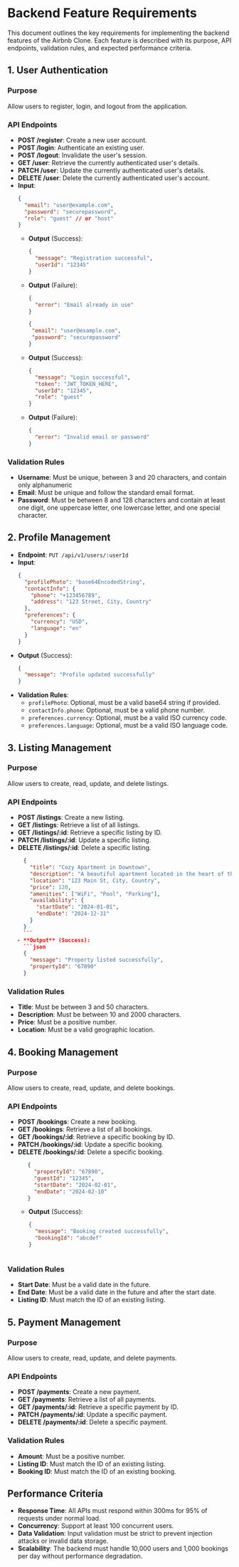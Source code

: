 # Backend Feature Requirements
This document outlines the key requirements for implementing the backend features of the Airbnb Clone. Each feature is described with its purpose, API endpoints, validation rules, and expected performance criteria.


## 1. User Authentication
### Purpose
Allow users to register, login, and logout from the application.

### API Endpoints
- **POST /register**: Create a new user account.
- **POST /login**: Authenticate an existing user.
- **POST /logout**: Invalidate the user's session.
- **GET /user**: Retrieve the currently authenticated user's details.
- **PATCH /user**: Update the currently authenticated user's details.
- **DELETE /user**: Delete the currently authenticated user's account.
- **Input**:
     ```json
     {
       "email": "user@example.com",
       "password": "securepassword",
       "role": "guest" // or "host"
     }
     ```
   - **Output** (Success):
     ```json
     {
       "message": "Registration successful",
       "userId": "12345"
     }
     ```
   - **Output** (Failure):
     ```json
     {
       "error": "Email already in use"
     }
     ```

      ```json
     {
       "email": "user@example.com",
       "password": "securepassword"
     }
     ```
   - **Output** (Success):
     ```json
     {
       "message": "Login successful",
       "token": "JWT_TOKEN_HERE",
       "userId": "12345",
       "role": "guest"
     }
     ```
   - **Output** (Failure):
     ```json
     {
       "error": "Invalid email or password"
     }
     ```
### Validation Rules
- **Username**: Must be unique, between 3 and 20 characters, and contain only alphanumeric
- **Email**: Must be unique and follow the standard email format.
- **Password**: Must be between 8 and 128 characters and contain at least one digit,
one uppercase letter, one lowercase letter, and one special character.

## 2. Profile Management
   - **Endpoint**: `PUT /api/v1/users/:userId`
   - **Input**:
     ```json
     {
       "profilePhoto": "base64EncodedString",
       "contactInfo": {
         "phone": "+123456789",
         "address": "123 Street, City, Country"
       },
       "preferences": {
         "currency": "USD",
         "language": "en"
       }
     }
     ```
   - **Output** (Success):
     ```json
     {
       "message": "Profile updated successfully"
     }
     ```
   - **Validation Rules**:
     - `profilePhoto`: Optional, must be a valid base64 string if provided.
     - `contactInfo.phone`: Optional, must be a valid phone number.
     - `preferences.currency`: Optional, must be a valid ISO currency code.
     - `preferences.language`: Optional, must be a valid ISO language code.

## 3. Listing Management
### Purpose
Allow users to create, read, update, and delete listings.
### API Endpoints
- **POST /listings**: Create a new listing.
- **GET /listings**: Retrieve a list of all listings.
- **GET /listings/:id**: Retrieve a specific listing by ID.
- **PATCH /listings/:id**: Update a specific listing.
- **DELETE /listings/:id**: Delete a specific listing.

```json
     {
       "title": "Cozy Apartment in Downtown",
       "description": "A beautiful apartment located in the heart of the city.",
       "location": "123 Main St, City, Country",
       "price": 120,
       "amenities": ["WiFi", "Pool", "Parking"],
       "availability": {
         "startDate": "2024-01-01",
         "endDate": "2024-12-31"
       }
     }
     ```
   - **Output** (Success):
     ```json
     {
       "message": "Property listed successfully",
       "propertyId": "67890"
     }
```
### Validation Rules
- **Title**: Must be between 3 and 50 characters.
- **Description**: Must be between 10 and 2000 characters.
- **Price**: Must be a positive number.
- **Location**: Must be a valid geographic location.

## 4. Booking Management
### Purpose
Allow users to create, read, update, and delete bookings.
### API Endpoints
- **POST /bookings**: Create a new booking.
- **GET /bookings**: Retrieve a list of all bookings.
- **GET /bookings/:id**: Retrieve a specific booking by ID.
- **PATCH /bookings/:id**: Update a specific booking.
- **DELETE /bookings/:id**: Delete a specific booking.
  ```json
     {
       "propertyId": "67890",
       "guestId": "12345",
       "startDate": "2024-02-01",
       "endDate": "2024-02-10"
     }
     ```
   - **Output** (Success):
     ```json
     {
       "message": "Booking created successfully",
       "bookingId": "abcdef"
     }
    ```
### Validation Rules
- **Start Date**: Must be a valid date in the future.
- **End Date**: Must be a valid date in the future and after the start date.
- **Listing ID**: Must match the ID of an existing listing.

## 5. Payment Management
### Purpose
Allow users to create, read, update, and delete payments.
### API Endpoints
- **POST /payments**: Create a new payment.
- **GET /payments**: Retrieve a list of all payments.
- **GET /payments/:id**: Retrieve a specific payment by ID.
- **PATCH /payments/:id**: Update a specific payment.
- **DELETE /payments/:id**: Delete a specific payment.
### Validation Rules
- **Amount**: Must be a positive number.
- **Listing ID**: Must match the ID of an existing listing.
- **Booking ID**: Must match the ID of an existing booking.


## **Performance Criteria**
- **Response Time**: All APIs must respond within 300ms for 95% of requests under normal load.
- **Concurrency**: Support at least 100 concurrent users.
- **Data Validation**: Input validation must be strict to prevent injection attacks or invalid data storage.
- **Scalability**: The backend must handle 10,000 users and 1,000 bookings per day without performance degradation.

